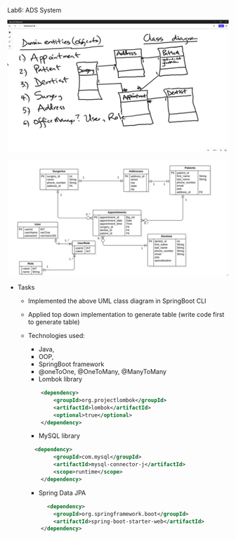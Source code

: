 Lab6: ADS System

![img.png](src/main/resources/static/images/img.png)

![img_1.png](src/main/resources/static/images/img_1.png)

+ Tasks
  + Implemented the above UML class diagram in SpringBoot CLI
  + Applied top down implementation to generate table (write code first to generate table)
  + Technologies used: 
    + Java, 
    + OOP, 
    + SpringBoot framework
    + @oneToOne, @OneToMany, @ManyToMany
    + Lombok library

    ```xml
        <dependency>
            <groupId>org.projectlombok</groupId>
            <artifactId>lombok</artifactId>
            <optional>true</optional>
        </dependency>
    ```
  
    + MySQL library
    ```xml
      <dependency>
            <groupId>com.mysql</groupId>
            <artifactId>mysql-connector-j</artifactId>
            <scope>runtime</scope>
        </dependency>
    ```
    
    + Spring Data JPA

    ```xml
          <dependency>
            <groupId>org.springframework.boot</groupId>
            <artifactId>spring-boot-starter-web</artifactId>
        </dependency>
    ```
  